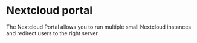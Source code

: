 # Nextcloud portal

The Nextcloud Portal allows you to run multiple small Nextcloud instances and redirect users to the right server
